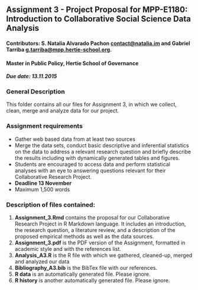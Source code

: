 ## Assignment 3 - Project Proposal for MPP-E1180: Introduction to Collaborative Social Science Data Analysis
#### Contributors: S. Natalia Alvarado Pachon <a href="mailto:contact@natalia.im">contact@natalia.im</a> and Gabriel Tarriba <a href="g.tarriba@mpp.hertie-school.org">g.tarriba@mpp.hertie-school.org</a>.
#### Master in Public Policy, Hertie School of Governance

***Due date: 13.11.2015***

### General Description
This folder contains all our files for Assignment 3, in which we collect, clean, merge and analyze data for our project.

### Assignment requirements
- Gather web based data from at least two sources
- Merge the data sets, conduct basic descriptive and inferential statistics on the data to address a relevant research question
and briefly describe the results including with dynamically generated tables and figures. 
- Students are encouraged to access data and perform statistical analyses with an eye to answering 
questions relevant for their Collaborative Research Project. 
- **Deadline 13 November**
- Maximum 1,500 words

###  Description of files contained:

1. **Assignment_3.Rmd** contains the proposal for our Collaborative Research Project in R Markdown language. It includes an introduction, the research question, a literature review, and a description of the proposed empirical methods as well as the data sources.
2. **Assignment_3.pdf** is the PDF version of the Assignment, formatted in academic style and with the references list.
3. **Analysis_A3.R** is the R file with which we gathered, cleaned-up, merged and analyzed our data
3. **Bibliography_A3.bib** is the BibTex file with our references.
4. **R data** is an automatically generated file. Please ignore.
5. **R history** is another automatically generated file. Please ignore.


